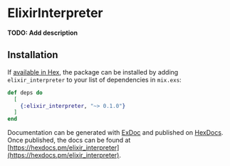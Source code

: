 # ElixirInterpreter

**TODO: Add description**

## Installation

If [available in Hex](https://hex.pm/docs/publish), the package can be installed
by adding `elixir_interpreter` to your list of dependencies in `mix.exs`:

```elixir
def deps do
  [
    {:elixir_interpreter, "~> 0.1.0"}
  ]
end
```

Documentation can be generated with [ExDoc](https://github.com/elixir-lang/ex_doc)
and published on [HexDocs](https://hexdocs.pm). Once published, the docs can
be found at [https://hexdocs.pm/elixir_interpreter](https://hexdocs.pm/elixir_interpreter).

